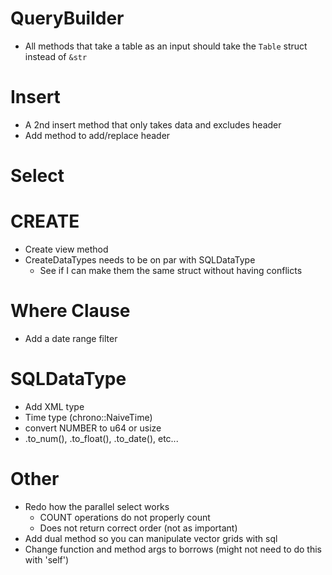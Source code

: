 # QueryBuilder
- All methods that take a table as an input should take the `Table` struct instead of `&str`

# Insert
- A 2nd insert method that only takes data and excludes header
- Add method to add/replace header

# Select 

# CREATE
- Create view method
- CreateDataTypes needs to be on par with SQLDataType
    - See if I can make them the same struct without having conflicts

# Where Clause
- Add a date range filter

# SQLDataType
- Add XML type
- Time type (chrono::NaiveTime)
- convert NUMBER to u64 or usize
- .to_num(), .to_float(), .to_date(), etc...

# Other
- Redo how the parallel select works
    - COUNT operations do not properly count
    - Does not return correct order (not as important)
- Add dual method so you can manipulate vector grids with sql
- Change function and method args to borrows (might not need to do this with 'self')